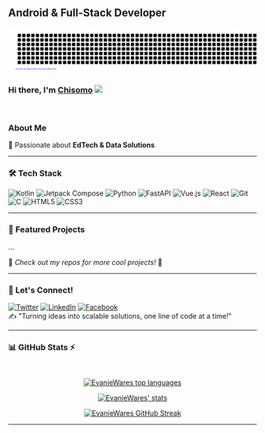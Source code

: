 ## Android & Full-Stack Developer
![gitartwork](gitartwork.svg)

### Hi there, I'm [Chisomo](https://evaniewares.github.io/) <img src="https://media.giphy.com/media/hvRJCLFzcasrR4ia7z/giphy.gif" width="25px">
<br />

### About Me
🎯 Passionate about **EdTech & Data Solutions**

---

### 🛠 Tech Stack
![Kotlin](https://img.shields.io/badge/Kotlin-0095D5?style=for-the-badge&logo=kotlin&logoColor=white)
![Jetpack Compose](https://img.shields.io/badge/Jetpack%20Compose-4285F4?style=for-the-badge&logo=android&logoColor=white)
![Python](https://img.shields.io/badge/Python-3776AB?style=for-the-badge&logo=python&logoColor=white)
![FastAPI](https://img.shields.io/badge/FastAPI-009688?style=for-the-badge&logo=fastapi&logoColor=white)
![Vue.js](https://img.shields.io/badge/Vue.js-4FC08D?style=for-the-badge&logo=vue.js&logoColor=white)
![React](https://img.shields.io/badge/React-20232A?style=for-the-badge&logo=react&logoColor=61DAFB)
![Git](https://img.shields.io/badge/Git-F05032?style=for-the-badge&logo=git&logoColor=white)
![C](https://img.shields.io/badge/C-00599C?style=for-the-badge&logo=c&logoColor=white)
![HTML5](https://img.shields.io/badge/HTML5-E34F26?style=for-the-badge&logo=html5&logoColor=white)
![CSS3](https://img.shields.io/badge/CSS3-1572B6?style=for-the-badge&logo=css3&logoColor=white)

---

### 📌 Featured Projects
...

🔎 *Check out my repos for more cool projects!* 🚀

---

### 💬 Let's Connect!
[![Twitter](https://img.shields.io/badge/Twitter-1DA1F2?style=for-the-badge&logo=x&logoColor=white)](https://twitter.com/EvanieWares)
[![LinkedIn](https://img.shields.io/badge/LinkedIn-0077B5?style=for-the-badge&logo=linkedin&logoColor=white)](https://linkedin.com/in/EvanieWares)
[![Facebook](https://img.shields.io/badge/Facebook-4267B2?style=for-the-badge&logo=facebook&logoColor=white)](https://web.facebook.com/chisomo.psyelera)
<br />
✍️ "Turning ideas into scalable solutions, one line of code at a time!"

---

### 📊 GitHub Stats ⚡
</br>

<p align='center'>
  <a href="#"><img src="https://github-readme-stats.vercel.app/api?username=EvanieWares&show_icons=true&count_private=true&theme=radical" width="350" alt="EvanieWares top languages"></a>
</p>

<p align='center'>
  <a href="#"><img src="https://github-readme-stats.vercel.app/api/top-langs/?username=EvanieWares&langs_count=10&layout=compact&theme=radical" width="350" alt="EvanieWares' stats"></a>
</p>

<p align='center'>
  <a href="#"><img src="https://streak-stats.demolab.com/?user=EvanieWares&theme=radical" width="350" alt="EvanieWares GitHub Streak"></a>
</p>

---
